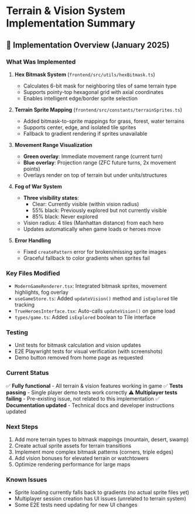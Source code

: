 # Terrain & Vision System Implementation Summary

## 🎯 Implementation Overview (January 2025)

### What Was Implemented

1. **Hex Bitmask System** (`frontend/src/utils/hexBitmask.ts`)
   - Calculates 6-bit mask for neighboring tiles of same terrain type
   - Supports pointy-top hexagonal grid with axial coordinates
   - Enables intelligent edge/border sprite selection

2. **Terrain Sprite Mapping** (`frontend/src/constants/terrainSprites.ts`)
   - Added bitmask-to-sprite mappings for grass, forest, water terrains
   - Supports center, edge, and isolated tile sprites
   - Fallback to gradient rendering if sprites unavailable

3. **Movement Range Visualization**
   - **Green overlay**: Immediate movement range (current turn)
   - **Blue overlay**: Projection range (ZFC future turns, 2x movement points)
   - Overlays render on top of terrain but under units/structures

4. **Fog of War System**
   - **Three visibility states**:
     - Clear: Currently visible (within vision radius)
     - 55% black: Previously explored but not currently visible
     - 85% black: Never explored
   - Vision radius: 4 tiles (Manhattan distance) from each hero
   - Updates automatically when game loads or heroes move

5. **Error Handling**
   - Fixed `createPattern` error for broken/missing sprite images
   - Graceful fallback to color gradients when sprites fail

### Key Files Modified

- `ModernGameRenderer.tsx`: Integrated bitmask sprites, movement highlights, fog overlay
- `useGameStore.ts`: Added `updateVision()` method and `isExplored` tile tracking
- `TrueHeroesInterface.tsx`: Auto-calls `updateVision()` on game load
- `types/game.ts`: Added `isExplored` boolean to Tile interface

### Testing

- Unit tests for bitmask calculation and vision updates
- E2E Playwright tests for visual verification (with screenshots)
- Demo button removed from home page as requested

### Current Status

✅ **Fully functional** - All terrain & vision features working in game
✅ **Tests passing** - Single player demo tests work correctly
⚠️ **Multiplayer tests failing** - Pre-existing issue, not related to this implementation
✅ **Documentation updated** - Technical docs and developer instructions updated

### Next Steps

1. Add more terrain types to bitmask mappings (mountain, desert, swamp)
2. Create actual sprite assets for terrain transitions
3. Implement more complex bitmask patterns (corners, triple edges)
4. Add vision bonuses for elevated terrain or watchtowers
5. Optimize rendering performance for large maps

### Known Issues

- Sprite loading currently falls back to gradients (no actual sprite files yet)
- Multiplayer session creation has UI issues (unrelated to terrain system)
- Some E2E tests need updating for new UI changes 